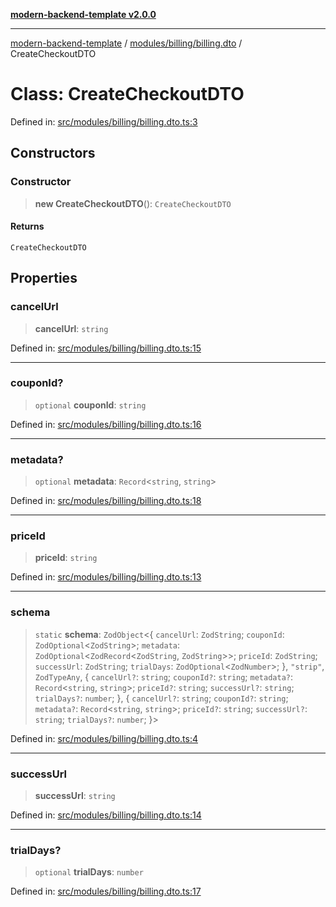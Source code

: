 [**modern-backend-template v2.0.0**](../../../../README.md)

***

[modern-backend-template](../../../../modules.md) / [modules/billing/billing.dto](../README.md) / CreateCheckoutDTO

# Class: CreateCheckoutDTO

Defined in: [src/modules/billing/billing.dto.ts:3](https://github.com/maemreyo/saas-4cus-nodejs/blob/1a77de11cd6eaefe66c31c7f5de281673fc25ce5/src/modules/billing/billing.dto.ts#L3)

## Constructors

### Constructor

> **new CreateCheckoutDTO**(): `CreateCheckoutDTO`

#### Returns

`CreateCheckoutDTO`

## Properties

### cancelUrl

> **cancelUrl**: `string`

Defined in: [src/modules/billing/billing.dto.ts:15](https://github.com/maemreyo/saas-4cus-nodejs/blob/1a77de11cd6eaefe66c31c7f5de281673fc25ce5/src/modules/billing/billing.dto.ts#L15)

***

### couponId?

> `optional` **couponId**: `string`

Defined in: [src/modules/billing/billing.dto.ts:16](https://github.com/maemreyo/saas-4cus-nodejs/blob/1a77de11cd6eaefe66c31c7f5de281673fc25ce5/src/modules/billing/billing.dto.ts#L16)

***

### metadata?

> `optional` **metadata**: `Record`\<`string`, `string`\>

Defined in: [src/modules/billing/billing.dto.ts:18](https://github.com/maemreyo/saas-4cus-nodejs/blob/1a77de11cd6eaefe66c31c7f5de281673fc25ce5/src/modules/billing/billing.dto.ts#L18)

***

### priceId

> **priceId**: `string`

Defined in: [src/modules/billing/billing.dto.ts:13](https://github.com/maemreyo/saas-4cus-nodejs/blob/1a77de11cd6eaefe66c31c7f5de281673fc25ce5/src/modules/billing/billing.dto.ts#L13)

***

### schema

> `static` **schema**: `ZodObject`\<\{ `cancelUrl`: `ZodString`; `couponId`: `ZodOptional`\<`ZodString`\>; `metadata`: `ZodOptional`\<`ZodRecord`\<`ZodString`, `ZodString`\>\>; `priceId`: `ZodString`; `successUrl`: `ZodString`; `trialDays`: `ZodOptional`\<`ZodNumber`\>; \}, `"strip"`, `ZodTypeAny`, \{ `cancelUrl?`: `string`; `couponId?`: `string`; `metadata?`: `Record`\<`string`, `string`\>; `priceId?`: `string`; `successUrl?`: `string`; `trialDays?`: `number`; \}, \{ `cancelUrl?`: `string`; `couponId?`: `string`; `metadata?`: `Record`\<`string`, `string`\>; `priceId?`: `string`; `successUrl?`: `string`; `trialDays?`: `number`; \}\>

Defined in: [src/modules/billing/billing.dto.ts:4](https://github.com/maemreyo/saas-4cus-nodejs/blob/1a77de11cd6eaefe66c31c7f5de281673fc25ce5/src/modules/billing/billing.dto.ts#L4)

***

### successUrl

> **successUrl**: `string`

Defined in: [src/modules/billing/billing.dto.ts:14](https://github.com/maemreyo/saas-4cus-nodejs/blob/1a77de11cd6eaefe66c31c7f5de281673fc25ce5/src/modules/billing/billing.dto.ts#L14)

***

### trialDays?

> `optional` **trialDays**: `number`

Defined in: [src/modules/billing/billing.dto.ts:17](https://github.com/maemreyo/saas-4cus-nodejs/blob/1a77de11cd6eaefe66c31c7f5de281673fc25ce5/src/modules/billing/billing.dto.ts#L17)

